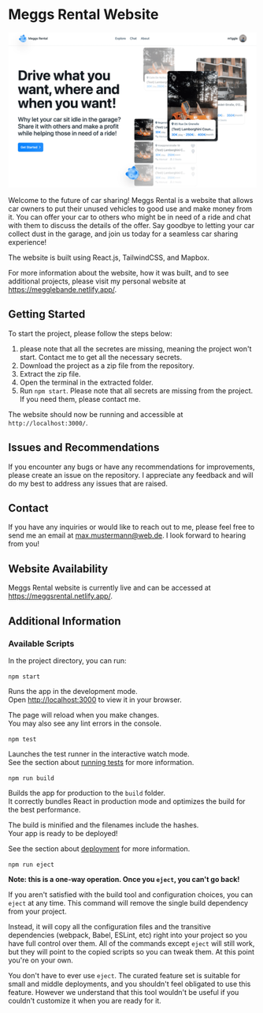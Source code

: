 # Meggs Rental Website

![Website Hero](./public/MeggsRentalDesktopHomepageHeroLm.png "Website Hero")

Welcome to the future of car sharing! Meggs Rental is a website that allows car owners to put their unused vehicles to good use and make money from it. You can offer your car to others who might be in need of a ride and chat with them to discuss the details of the offer. Say goodbye to letting your car collect dust in the garage, and join us today for a seamless car sharing experience!

The website is built using React.js, TailwindCSS, and Mapbox. 

For more information about the website, how it was built, and to see additional projects, please visit my personal website at https://megglebande.netlify.app/.

## Getting Started

To start the project, please follow the steps below:
1. please note that all the secretes are missing, meaning the project won't start. Contact me to get all the necessary secrets.
2. Download the project as a zip file from the repository.
3. Extract the zip file.
4. Open the terminal in the extracted folder.
5. Run `npm start`. Please note that all secrets are missing from the project. If you need them, please contact me.

The website should now be running and accessible at `http://localhost:3000/`.

## Issues and Recommendations

If you encounter any bugs or have any recommendations for improvements, please create an issue on the repository. I appreciate any feedback and will do my best to address any issues that are raised.

## Contact

If you have any inquiries or would like to reach out to me, please feel free to send me an email at max.mustermann@web.de. I look forward to hearing from you!

## Website Availability

Meggs Rental website is currently live and can be accessed at https://meggsrental.netlify.app/. 

## Additional Information

### Available Scripts

In the project directory, you can run:

`npm start`

Runs the app in the development mode.\
Open [http://localhost:3000](http://localhost:3000) to view it in your browser.

The page will reload when you make changes.\
You may also see any lint errors in the console.

`npm test`

Launches the test runner in the interactive watch mode.\
See the section about [running tests](https://facebook.github.io/create-react-app/docs/running-tests) for more information.

`npm run build`

Builds the app for production to the `build` folder.\
It correctly bundles React in production mode and optimizes the build for the best performance.

The build is minified and the filenames include the hashes.\
Your app is ready to be deployed!

See the section about [deployment](https://facebook.github.io/create-react-app/docs/deployment) for more information.

`npm run eject`

**Note: this is a one-way operation. Once you `eject`, you can't go back!**

If you aren't satisfied with the build tool and configuration choices, you can `eject` at any time. This command will remove the single build dependency from your project.

Instead, it will copy all the configuration files and the transitive dependencies (webpack, Babel, ESLint, etc) right into your project so you have full control over them. All of the commands except `eject` will still work, but they will point to the copied scripts so you can tweak them. At this point you're on your own.

You don't have to ever use `eject`. The curated feature set is suitable for small and middle deployments, and you shouldn't feel obligated to use this feature. However we understand that this tool wouldn't be useful if you couldn't customize it when you are ready for it.
